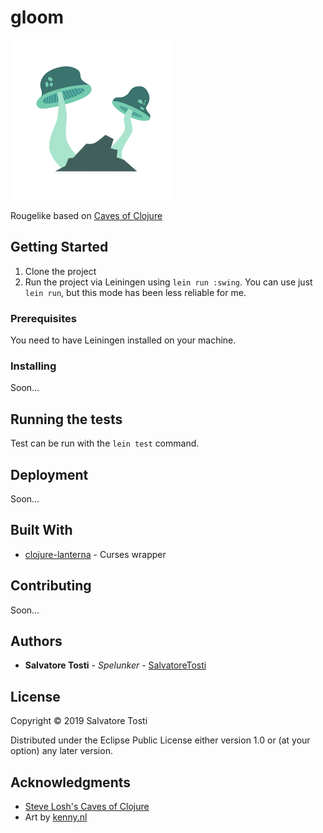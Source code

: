 # gloom

![mushrooms](doc/mushrooms-256.png)

Rougelike based on [Caves of Clojure](http://stevelosh.com/blog/2012/07/caves-of-clojure-01/#clojure-lanterna)


## Getting Started

1. Clone the project
2. Run the project via Leiningen using `lein run :swing`. 
You can use just `lein run`, but this mode has been less reliable for me.

### Prerequisites

You need to have Leiningen installed on your machine.

### Installing

Soon...

## Running the tests

Test can be run with the `lein test` command.

## Deployment

Soon...

## Built With

* [clojure-lanterna](https://sjl.bitbucket.io/clojure-lanterna/) - Curses wrapper

## Contributing

Soon...

## Authors

* **Salvatore Tosti** - *Spelunker* - [SalvatoreTosti](https://github.com/SalvatoreTosti)

## License

Copyright © 2019 Salvatore Tosti

Distributed under the Eclipse Public License either version 1.0 or (at
your option) any later version.

## Acknowledgments

* [Steve Losh's Caves of Clojure](http://stevelosh.com/blog/2012/07/caves-of-clojure-01/)
* Art by [kenny.nl](https://www.kenney.nl/)



